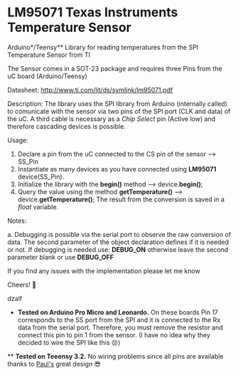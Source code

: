 # LM95071 Texas Instruments Temperature Sensor

Arduino*/Teensy** Library for reading temperatures from the SPI Temperature Sensor from TI

The Sensor comes in a SOT-23 package and requires three Pins from the uC board (Arduino/Teensy)

Datasheet: http://www.ti.com/lit/ds/symlink/lm95071.pdf

Description: The library uses the SPI library from Arduino (internally called) to comunicate with the sensor via two pins of the SPI port (CLK and data) of the uC. A third cable is necessary as a *Chip Select* pin (Active low) and therefore cascading devices is possible.

Usage: 

1. Declare a pin from the uC connected to the CS pin of the sensor --> SS_Pin
2. Instantiate as many devices as you have connected using **LM95071** device(SS_Pin). 
3. Initialize the library with the **begin()** method --> device.**begin()**;
4. Query the value using the method **getTemperature()** --> device.**getTemperature()**;  The result from the conversion is saved in a *float* variable.

Notes:

a. Debugging is possible via the serial port to observe the raw conversion of data. The second parameter of the object declaration defines if it is needed or not.
    If debugging is needed use: **DEBUG_ON** otherwise leave the second parameter blank or use **DEBUG_OFF**
    

If you find any issues with the implementation please let me know

Cheers!  :beer:

dzalf

* __Tested on Arduino Pro Micro and Leonardo.__ On these boards Pin 17 corresponds to the SS port from the SPI and it is connected to the Rx data from the serial port. Therefore, you must remove the resistor and connect this pin to pin 1 from the sensor. (I have no idea why they decided to wire the SPI like this :unamused:)

** __Tested on Teeensy 3.2.__ No wiring problems since all pins are available thanks to [Paul's](https://www.pjrc.com/teensy/) great design :sunglasses:
